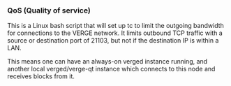 ### QoS (Quality of service) ###

This is a Linux bash script that will set up tc to limit the outgoing bandwidth for connections to the VERGE network. It limits outbound TCP traffic with a source or destination port of 21103, but not if the destination IP is within a LAN.

This means one can have an always-on verged instance running, and another local verged/verge-qt instance which connects to this node and receives blocks from it.
